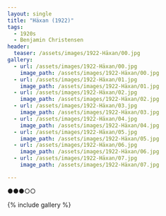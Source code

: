```yaml
---
layout: single
title: "Häxan (1922)"
tags:
  - 1920s 
  - Benjamin Christensen
header:
  teaser: /assets/images/1922-Häxan/00.jpg
gallery:
  - url: /assets/images/1922-Häxan/00.jpg
    image_path: /assets/images/1922-Häxan/00.jpg  
  - url: /assets/images/1922-Häxan/01.jpg
    image_path: /assets/images/1922-Häxan/01.jpg
  - url: /assets/images/1922-Häxan/02.jpg
    image_path: /assets/images/1922-Häxan/02.jpg
  - url: /assets/images/1922-Häxan/03.jpg
    image_path: /assets/images/1922-Häxan/03.jpg
  - url: /assets/images/1922-Häxan/04.jpg
    image_path: /assets/images/1922-Häxan/04.jpg
  - url: /assets/images/1922-Häxan/05.jpg
    image_path: /assets/images/1922-Häxan/05.jpg
  - url: /assets/images/1922-Häxan/06.jpg
    image_path: /assets/images/1922-Häxan/06.jpg
  - url: /assets/images/1922-Häxan/07.jpg
    image_path: /assets/images/1922-Häxan/07.jpg

---
```

●●●○○

{% include gallery %}
